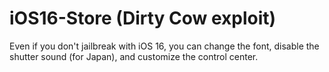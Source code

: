# iOS16-Store (Dirty Cow exploit)

Even if you don't jailbreak with iOS 16, you can change the font, disable the shutter sound (for Japan), and customize the control center.
